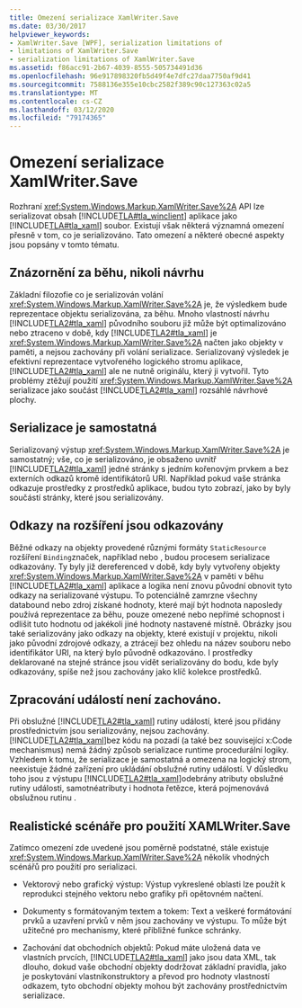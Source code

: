 ```yaml
---
title: Omezení serializace XamlWriter.Save
ms.date: 03/30/2017
helpviewer_keywords:
- XamlWriter.Save [WPF], serialization limitations of
- limitations of XamlWriter.Save
- serialization limitations of XamlWriter.Save
ms.assetid: f86acc91-2b67-4039-8555-505734491d36
ms.openlocfilehash: 96e917898320fb5d49f4e7dfc27daa7750af9d41
ms.sourcegitcommit: 7588136e355e10cbc2582f389c90c127363c02a5
ms.translationtype: MT
ms.contentlocale: cs-CZ
ms.lasthandoff: 03/12/2020
ms.locfileid: "79174365"
---
```

# <a name="serialization-limitations-of-xamlwritersave"></a>Omezení serializace XamlWriter.Save
Rozhraní <xref:System.Windows.Markup.XamlWriter.Save%2A> API lze serializovat obsah [!INCLUDE[TLA#tla_winclient](../../../../includes/tlasharptla-winclient-md.md)] aplikace jako [!INCLUDE[TLA#tla_xaml](../../../../includes/tlasharptla-xaml-md.md)] soubor. Existují však některá významná omezení přesně v tom, co je serializováno. Tato omezení a některé obecné aspekty jsou popsány v tomto tématu.  

<a name="Run_Time__Not_Design_Time_Representation"></a>
## <a name="run-time-not-design-time-representation"></a>Znázornění za běhu, nikoli návrhu  
 Základní filozofie co je serializován volání <xref:System.Windows.Markup.XamlWriter.Save%2A> je, že výsledkem bude reprezentace objektu serializována, za běhu. Mnoho vlastností návrhu [!INCLUDE[TLA2#tla_xaml](../../../../includes/tla2sharptla-xaml-md.md)] původního souboru již může být optimalizováno nebo ztraceno v době, kdy [!INCLUDE[TLA2#tla_xaml](../../../../includes/tla2sharptla-xaml-md.md)] je <xref:System.Windows.Markup.XamlWriter.Save%2A> načten jako objekty v paměti, a nejsou zachovány při volání serializace. Serializovaný výsledek je efektivní reprezentace vytvořeného logického stromu aplikace, [!INCLUDE[TLA2#tla_xaml](../../../../includes/tla2sharptla-xaml-md.md)] ale ne nutně originálu, který ji vytvořil. Tyto problémy ztěžují použití <xref:System.Windows.Markup.XamlWriter.Save%2A> serializace jako součást [!INCLUDE[TLA2#tla_xaml](../../../../includes/tla2sharptla-xaml-md.md)] rozsáhlé návrhové plochy.  
  
<a name="Serialization_is_Self_Contained"></a>
## <a name="serialization-is-self-contained"></a>Serializace je samostatná  
 Serializovaný výstup <xref:System.Windows.Markup.XamlWriter.Save%2A> je samostatný; vše, co je serializováno, je obsaženo uvnitř [!INCLUDE[TLA2#tla_xaml](../../../../includes/tla2sharptla-xaml-md.md)] jedné stránky s jedním kořenovým prvkem a bez externích odkazů kromě identifikátorů URI. Například pokud vaše stránka odkazuje prostředky z prostředků aplikace, budou tyto zobrazí, jako by byly součástí stránky, které jsou serializovány.  
  
<a name="Extension_References_are_Dereferenced"></a>
## <a name="extension-references-are-dereferenced"></a>Odkazy na rozšíření jsou odkazovány  
 Běžné odkazy na objekty provedené různými formáty `StaticResource` rozšíření `Binding`značek, například nebo , budou procesem serializace odkazovány. Ty byly již dereferenced v době, kdy byly vytvořeny objekty <xref:System.Windows.Markup.XamlWriter.Save%2A> v paměti v běhu [!INCLUDE[TLA2#tla_xaml](../../../../includes/tla2sharptla-xaml-md.md)] aplikace a logika není znovu původní obnovit tyto odkazy na serializované výstupu. To potenciálně zamrzne všechny databound nebo zdroj získané hodnoty, které mají být hodnota naposledy používá reprezentace za běhu, pouze omezené nebo nepřímé schopnost i odlišit tuto hodnotu od jakékoli jiné hodnoty nastavené místně. Obrázky jsou také serializovány jako odkazy na objekty, které existují v projektu, nikoli jako původní zdrojové odkazy, a ztrácejí bez ohledu na název souboru nebo identifikátor URI, na který bylo původně odkazováno. I prostředky deklarované na stejné stránce jsou vidět serializovány do bodu, kde byly odkazovány, spíše než jsou zachovány jako klíč kolekce prostředků.  
  
<a name="Event_Handling_is_Not_Preserved"></a>
## <a name="event-handling-is-not-preserved"></a>Zpracování událostí není zachováno.  
 Při obslužné [!INCLUDE[TLA2#tla_xaml](../../../../includes/tla2sharptla-xaml-md.md)] rutiny událostí, které jsou přidány prostřednictvím jsou serializovány, nejsou zachovány. [!INCLUDE[TLA2#tla_xaml](../../../../includes/tla2sharptla-xaml-md.md)]bez kódu na pozadí (a také bez související x:Code mechanismus) nemá žádný způsob serializace runtime procedurální logiky. Vzhledem k tomu, že serializace je samostatná a omezena na logický strom, neexistuje žádné zařízení pro ukládání obslužné rutiny událostí. V důsledku toho jsou z výstupu [!INCLUDE[TLA2#tla_xaml](../../../../includes/tla2sharptla-xaml-md.md)]odebrány atributy obslužné rutiny události, samotnéatributy i hodnota řetězce, která pojmenovává obslužnou rutinu .  
  
<a name="Realistic_Scenarios_for_Use_of_XAMLWriter_Save"></a>
## <a name="realistic-scenarios-for-use-of-xamlwritersave"></a>Realistické scénáře pro použití XAMLWriter.Save  
 Zatímco omezení zde uvedené jsou poměrně podstatné, stále existuje <xref:System.Windows.Markup.XamlWriter.Save%2A> několik vhodných scénářů pro použití pro serializaci.  
  
- Vektorový nebo grafický výstup: Výstup vykreslené oblasti lze použít k reprodukci stejného vektoru nebo grafiky při opětovném načtení.  
  
- Dokumenty s formátovaným textem a tokem: Text a veškeré formátování prvků a uzavření prvků v něm jsou zachovány ve výstupu. To může být užitečné pro mechanismy, které přibližné funkce schránky.  
  
- Zachování dat obchodních objektů: Pokud máte uložená data ve vlastních prvcích, [!INCLUDE[TLA2#tla_xaml](../../../../includes/tla2sharptla-xaml-md.md)] jako jsou data XML, tak dlouho, dokud vaše obchodní objekty dodržovat základní pravidla, jako je poskytování vlastníkonstruktory a převod pro hodnoty vlastností odkazem, tyto obchodní objekty mohou být zachovány prostřednictvím serializace.
